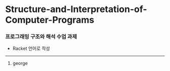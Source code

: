 # Structure-and-Interpretation-of-Computer-Programs

### 프로그래밍 구조와 해석 수업 과제
* Racket 언어로 작성
* * *

1. george
